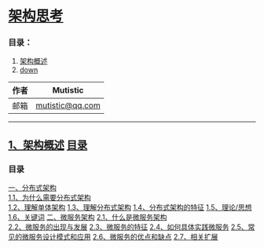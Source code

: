# [架构思考](https://github.com/mutistic/mutistic.summarize/tree/master/01_%E6%9E%B6%E6%9E%84%E6%80%9D%E8%80%83)
### <a id="a_catalogue">目录</a>：
1. <a href="#a_01">架构概述</a>
99. <a href="#a_down">down</a>


|作者|Mutistic|
|---|---|
|邮箱|mutistic@qq.com|

---
## <a id="a_01"></a>[1、架构概述](https://github.com/mutistic/mutistic.summarize/blob/master/01_%E6%9E%B6%E6%9E%84%E6%80%9D%E8%80%83/1_%E6%9E%B6%E6%9E%84%E6%A6%82%E8%BF%B0.md) <a href="#a_catalogue">目录</a> <a href="#a_02"></a>
### 目录
[一、分布式架构](https://github.com/mutistic/mutistic.summarize/blob/master/01_%E6%9E%B6%E6%9E%84%E6%80%9D%E8%80%83/1_%E6%9E%B6%E6%9E%84%E6%A6%82%E8%BF%B0.md#a_01)  
[1.1、为什么需要分布式架构](https://github.com/mutistic/mutistic.summarize/blob/master/01_%E6%9E%B6%E6%9E%84%E6%80%9D%E8%80%83/1_%E6%9E%B6%E6%9E%84%E6%A6%82%E8%BF%B0.md#a_11)  
[1.2、理解单体架构](https://github.com/mutistic/mutistic.summarize/blob/master/01_%E6%9E%B6%E6%9E%84%E6%80%9D%E8%80%83/1_%E6%9E%B6%E6%9E%84%E6%A6%82%E8%BF%B0.md#a_12)
[1.3、理解分布式架构](https://github.com/mutistic/mutistic.summarize/blob/master/01_%E6%9E%B6%E6%9E%84%E6%80%9D%E8%80%83/1_%E6%9E%B6%E6%9E%84%E6%A6%82%E8%BF%B0.md#a_13)
[1.4、分布式架构的特征](https://github.com/mutistic/mutistic.summarize/blob/master/01_%E6%9E%B6%E6%9E%84%E6%80%9D%E8%80%83/1_%E6%9E%B6%E6%9E%84%E6%A6%82%E8%BF%B0.md#a_14)
[1.5、理论/思想](https://github.com/mutistic/mutistic.summarize/blob/master/01_%E6%9E%B6%E6%9E%84%E6%80%9D%E8%80%83/1_%E6%9E%B6%E6%9E%84%E6%A6%82%E8%BF%B0.md#a_15)
[1.6、关键词](https://github.com/mutistic/mutistic.summarize/blob/master/01_%E6%9E%B6%E6%9E%84%E6%80%9D%E8%80%83/1_%E6%9E%B6%E6%9E%84%E6%A6%82%E8%BF%B0.md#a_16)
[二、微服务架构](https://github.com/mutistic/mutistic.summarize/blob/master/01_%E6%9E%B6%E6%9E%84%E6%80%9D%E8%80%83/1_%E6%9E%B6%E6%9E%84%E6%A6%82%E8%BF%B0.md#a_02)
[2.1、什么是微服务架构](https://github.com/mutistic/mutistic.summarize/blob/master/01_%E6%9E%B6%E6%9E%84%E6%80%9D%E8%80%83/1_%E6%9E%B6%E6%9E%84%E6%A6%82%E8%BF%B0.md#a_21)  
[2.2、微服务的出现与发展](https://github.com/mutistic/mutistic.summarize/blob/master/01_%E6%9E%B6%E6%9E%84%E6%80%9D%E8%80%83/1_%E6%9E%B6%E6%9E%84%E6%A6%82%E8%BF%B0.md#a_22)
[2.3、微服务的特征](https://github.com/mutistic/mutistic.summarize/blob/master/01_%E6%9E%B6%E6%9E%84%E6%80%9D%E8%80%83/1_%E6%9E%B6%E6%9E%84%E6%A6%82%E8%BF%B0.md#a_23)
[2.4、如何具体实践微服务](https://github.com/mutistic/mutistic.summarize/blob/master/01_%E6%9E%B6%E6%9E%84%E6%80%9D%E8%80%83/1_%E6%9E%B6%E6%9E%84%E6%A6%82%E8%BF%B0.md#a_24)
[2.5、常见的微服务设计模式和应用](https://github.com/mutistic/mutistic.summarize/blob/master/01_%E6%9E%B6%E6%9E%84%E6%80%9D%E8%80%83/1_%E6%9E%B6%E6%9E%84%E6%A6%82%E8%BF%B0.md#a_25)
[2.6、微服务的优点和缺点](https://github.com/mutistic/mutistic.summarize/blob/master/01_%E6%9E%B6%E6%9E%84%E6%80%9D%E8%80%83/1_%E6%9E%B6%E6%9E%84%E6%A6%82%E8%BF%B0.md#a_26)
[2.7、相关扩展](https://github.com/mutistic/mutistic.summarize/blob/master/01_%E6%9E%B6%E6%9E%84%E6%80%9D%E8%80%83/1_%E6%9E%B6%E6%9E%84%E6%A6%82%E8%BF%B0.md#a_27)
